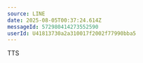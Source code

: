 ```yaml
---
source: LINE
date: 2025-08-05T00:37:24.614Z
messageId: 572980414273552590
userId: U41813730a2a310017f2002f77990bba5
---
```


TTS